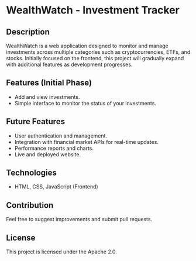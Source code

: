 # WealthWatch - Investment Tracker

## Description
WealthWatch is a web application designed to monitor and manage investments across multiple categories such as cryptocurrencies, ETFs, and stocks. Initially focused on the frontend, this project will gradually expand with additional features as development progresses.

## Features (Initial Phase)
- Add and view investments.
- Simple interface to monitor the status of your investments.

## Future Features
- User authentication and management.
- Integration with financial market APIs for real-time updates.
- Performance reports and charts.
- Live and deployed website.

## Technologies
- HTML, CSS, JavaScript (Frontend)

## Contribution
Feel free to suggest improvements and submit pull requests.

## License
This project is licensed under the Apache 2.0.